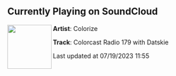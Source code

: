 ## Currently Playing on SoundCloud

[<img align="left" width="100" src="https://i1.sndcdn.com/artworks-wI6u7PMNwUx3LONg-8aXHBg-t500x500.jpg">](https://soundcloud.com/colorize-enhanced/colorcast-radio-179-with-datskie)

**Artist**: Colorize 

**Track**: Colorcast Radio 179 with Datskie

Last updated at 07/19/2023 11:55
